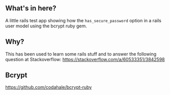 ## What's in here?

A little rails test app showing how the `has_secure_password` option in a rails user model using the bcrypt ruby gem. 

## Why? 

This has been used to learn some rails stuff and to answer the following question at Stackoverflow: https://stackoverflow.com/a/60533351/3842598

## Bcrypt

https://github.com/codahale/bcrypt-ruby

